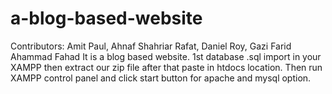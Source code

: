 # a-blog-based-website
Contributors: Amit Paul, Ahnaf Shahriar Rafat,  Daniel Roy, Gazi Farid Ahammad Fahad
It is a blog based website.
1st database .sql import in your XAMPP then  extract our zip file after that paste in htdocs location. Then run XAMPP control panel and click start button for apache and mysql option.
